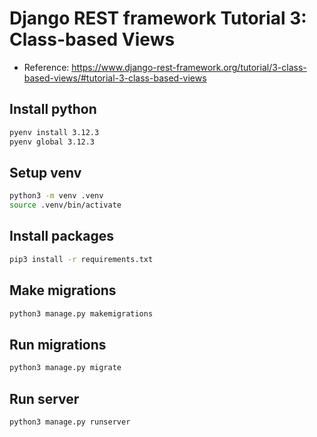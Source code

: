 # Django REST framework Tutorial 3: Class-based Views

- Reference: https://www.django-rest-framework.org/tutorial/3-class-based-views/#tutorial-3-class-based-views

## Install python

```bash
pyenv install 3.12.3
pyenv global 3.12.3
```

## Setup venv

```bash
python3 -m venv .venv
source .venv/bin/activate
```

## Install packages

```bash
pip3 install -r requirements.txt
```

## Make migrations

```bash
python3 manage.py makemigrations
```

## Run migrations

```bash
python3 manage.py migrate
```

## Run server

```bash
python3 manage.py runserver
```
